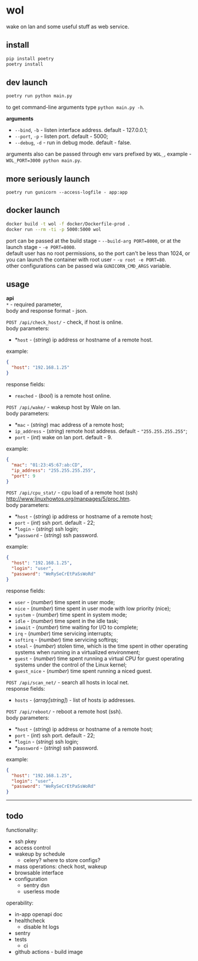 # wol
wake on lan and some useful stuff as web service.

## install

```bash
pip install poetry
poetry install
```

## dev launch

```bash
poetry run python main.py
```

to get command-line arguments type `python main.py -h`.  

**arguments**  
* `--bind`, `-b` - listen interface address. default - 127.0.0.1;  
* `--port`, `-p` - listen port. default - 5000;  
* `--debug`, `-d` - run in debug mode. default - false.  

arguments also can be passed through env vars prefixed by `WOL_`,
example - `WOL_PORT=3000 python main.py`.  


## more seriously launch

```
poetry run gunicorn --access-logfile - app:app
```

## docker launch

```bash
docker build -t wol -f docker/Dockerfile-prod .
docker run --rm -ti -p 5000:5000 wol
```

port can be passed at the build stage - `--build-arg PORT=8000`,
or at the launch stage - `-e PORT=8000`.  
default user has no root permissions, so the port can't be less than 1024,
or you can launch the container with root user - `-u root -e PORT=80`.  
other configurations can be passed wia `GUNICORN_CMD_ARGS` variable.


## usage

**api**  
`*` - required parameter,  
body and response format - json.

`POST /api/check_host/` - check, if host is online.  
body parameters:
* \*`host` - (*string*) ip address or hostname of a remote host.

example:
  ```json
  {
    "host": "192.168.1.25"
  }
  ```

response fields:
* `reached` - (*bool*) is a remote host online.

`POST /api/wake/` - wakeup host by Wale on lan.  
body parameters:
* \*`mac` - (*string*) mac address of a remote host;
* `ip_address` - (*string*) remote host address. default - `"255.255.255.255"`;
* `port` - (*int*) wake on lan port. default - 9.

example:
  ```json
  {
    "mac": "01:23:45:67:ab:CD",
    "ip_address": "255.255.255.255",
    "port": 9
  }
  ```

`POST /api/cpu_stat/` - cpu load of a remote host (ssh)
http://www.linuxhowtos.org/manpages/5/proc.htm.  
body parameters:
* \*`host` - (*string*) ip address or hostname of a remote host;
* `port` - (*int*) ssh port. default - 22;
* \*`login` - (*string*) ssh login;
* \*`password` - (*string*) ssh password.

example:
  ```json
  {
    "host": "192.168.1.25",
    "login": "user",
    "password": "WeRySeCrEtPaSsWoRd"
  }
  ```

response fields:
* `user` - (*number*) time spent in user mode;
* `nice` - (*number*) time spent in user mode with low priority (nice);
* `system` - (*number*) time spent in system mode;
* `idle` - (*number*) time spent in the idle task;
* `iowait` - (*number*) time waiting for I/O to complete;
* `irq` - (*number*) time servicing interrupts;
* `softirq` - (*number*) time servicing softirqs;
* `steal` - (*number*) stolen time, which is the time spent in other operating systems when running in a virtualized environment;
* `guest` - (*number*) time spent running a virtual CPU for guest operating systems under the control of the Linux kernel;
* `guest_nice` - (*number*) time spent running a niced guest.

`POST /api/scan_net/` - search all hosts in local net.  
response fields:
* `hosts` - (*array[string]*) - list of hosts ip addresses.

`POST /api/reboot/` - reboot a remote host (ssh).  
body parameters:
* \*`host` - (*string*) ip address or hostname of a remote host;
* `port` - (*int*) ssh port. default - 22;
* \*`login` - (*string*) ssh login;
* \*`password` - (*string*) ssh password.

example:
  ```json
  {
    "host": "192.168.1.25",
    "login": "user",
    "password": "WeRySeCrEtPaSsWoRd"
  }
  ```

---

## todo

functionality:
* ssh pkey
* access control
* wakeup by schedule
  * celery? where to store configs?
* mass operations: check host, wakeup
* browsable interface
* configuration
  * sentry dsn
  * userless mode

operability:
* in-app openapi doc
* healthcheck
  * disable ht logs
* sentry
* tests
  * ci
* github actions - build image
